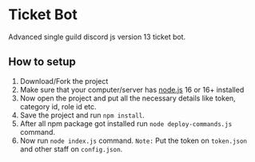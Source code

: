 # Ticket Bot
Advanced single guild discord js version 13 ticket bot.
## How to setup
1. Download/Fork the project
2. Make sure that your computer/server has [node.js](https://nodejs.org/en/) 16 or 16+ installed
3. Now open the project and put all the necessary details like token, category id, role id etc.
4. Save the project and run `npm install`.
5. After all npm package got installed run `node deploy-commands.js` command.
6. Now run `node index.js` command.
`Note:` Put the token on `token.json` and other staff on `config.json`.

